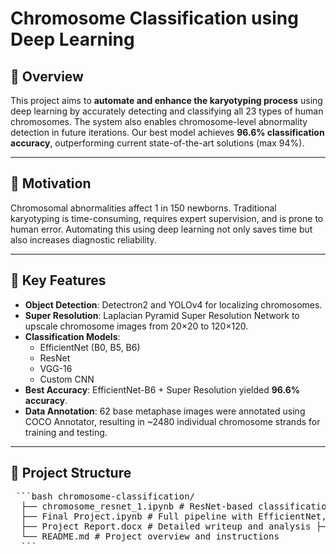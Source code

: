 # Chromosome Classification using Deep Learning

## 📌 Overview

This project aims to **automate and enhance the karyotyping process** using deep learning by accurately detecting and classifying all 23 types of human chromosomes. The system also enables chromosome-level abnormality detection in future iterations. Our best model achieves **96.6% classification accuracy**, outperforming current state-of-the-art solutions (max 94%).

---

## 🔬 Motivation

Chromosomal abnormalities affect 1 in 150 newborns. Traditional karyotyping is time-consuming, requires expert supervision, and is prone to human error. Automating this using deep learning not only saves time but also increases diagnostic reliability.

---

## 🧠 Key Features

- **Object Detection**: Detectron2 and YOLOv4 for localizing chromosomes.
- **Super Resolution**: Laplacian Pyramid Super Resolution Network to upscale chromosome images from 20×20 to 120×120.
- **Classification Models**:
  - EfficientNet (B0, B5, B6)
  - ResNet
  - VGG-16
  - Custom CNN
- **Best Accuracy**: EfficientNet-B6 + Super Resolution yielded **96.6% accuracy**.
- **Data Annotation**: 62 base metaphase images were annotated using COCO Annotator, resulting in ~2480 individual chromosome strands for training and testing.

---

## 📁 Project Structure

<pre> ```bash chromosome-classification/ 
  ├── chromosome_resnet_1.ipynb # ResNet-based classification model 
  ├── Final Project.ipynb # Full pipeline with EfficientNet, super-resolution, and classification 
  ├── Project Report.docx # Detailed writeup and analysis ├── dataset/ # Segmented and enhanced chromosome strands (not included here) 
  └── README.md # Project overview and instructions 
  ``` </pre>
